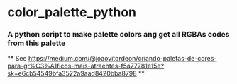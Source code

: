 # color_palette_python

### A python script to make palette colors ang get all RGBAs codes from this palette

** See https://medium.com/@joaovitordeon/criando-paletas-de-cores-para-gr%C3%A1ficos-mais-atraentes-f5a77781e15e?sk=e6cb54549bfa3522a9aad8420bba8798 **
